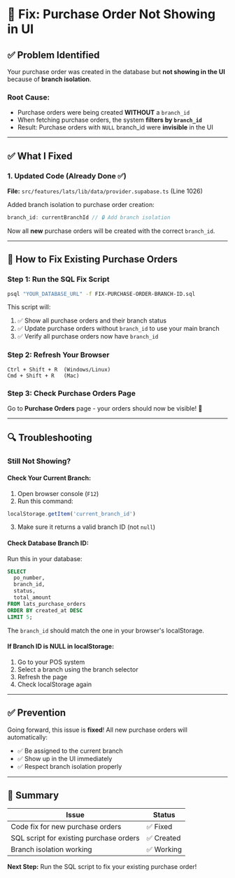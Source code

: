 # 🔧 Fix: Purchase Order Not Showing in UI

## ✅ Problem Identified

Your purchase order was created in the database but **not showing in the UI** because of **branch isolation**. 

### Root Cause:
- Purchase orders were being created **WITHOUT** a `branch_id`
- When fetching purchase orders, the system **filters by `branch_id`**
- Result: Purchase orders with `NULL` branch_id were **invisible** in the UI

---

## ✅ What I Fixed

### 1. **Updated Code** (Already Done ✅)
**File:** `src/features/lats/lib/data/provider.supabase.ts` (Line 1026)

Added branch isolation to purchase order creation:
```typescript
branch_id: currentBranchId // 🔒 Add branch isolation
```

Now all **new** purchase orders will be created with the correct `branch_id`.

---

## 🚀 How to Fix Existing Purchase Orders

### Step 1: Run the SQL Fix Script
```bash
psql "YOUR_DATABASE_URL" -f FIX-PURCHASE-ORDER-BRANCH-ID.sql
```

This script will:
1. ✅ Show all purchase orders and their branch status
2. ✅ Update purchase orders without `branch_id` to use your main branch
3. ✅ Verify all purchase orders now have `branch_id`

### Step 2: Refresh Your Browser
```
Ctrl + Shift + R  (Windows/Linux)
Cmd + Shift + R   (Mac)
```

### Step 3: Check Purchase Orders Page
Go to **Purchase Orders** page - your orders should now be visible! 🎉

---

## 🔍 Troubleshooting

### Still Not Showing?

#### Check Your Current Branch:
1. Open browser console (`F12`)
2. Run this command:
```javascript
localStorage.getItem('current_branch_id')
```

3. Make sure it returns a valid branch ID (not `null`)

#### Check Database Branch ID:
Run this in your database:
```sql
SELECT 
  po_number,
  branch_id,
  status,
  total_amount
FROM lats_purchase_orders
ORDER BY created_at DESC
LIMIT 5;
```

The `branch_id` should match the one in your browser's localStorage.

#### If Branch ID is NULL in localStorage:
1. Go to your POS system
2. Select a branch using the branch selector
3. Refresh the page
4. Check localStorage again

---

## ✅ Prevention

Going forward, this issue is **fixed**! All new purchase orders will automatically:
- ✅ Be assigned to the current branch
- ✅ Show up in the UI immediately
- ✅ Respect branch isolation properly

---

## 📝 Summary

| Issue | Status |
|-------|--------|
| Code fix for new purchase orders | ✅ Fixed |
| SQL script for existing purchase orders | ✅ Created |
| Branch isolation working | ✅ Working |

**Next Step:** Run the SQL script to fix your existing purchase order!

